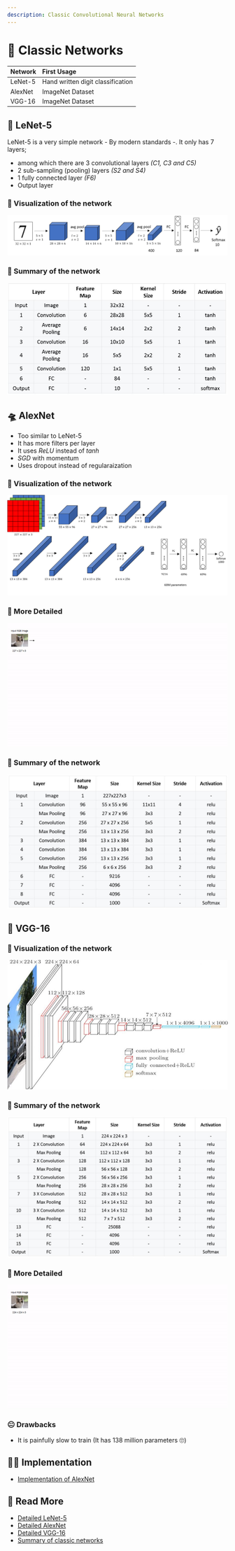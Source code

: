 ```yaml
---
description: Classic Convolutional Neural Networks
---
```


# 👵 Classic Networks

| Network | First Usage |
| :--- | :--- |
| LeNet-5 | Hand written digit classification |
| AlexNet | ImageNet Dataset |
| VGG-16 | ImageNet Dataset |

## 🔢 LeNet-5

LeNet-5 is a very simple network - By modern standards -. It only has 7 layers;

* among which there are 3 convolutional layers _\(C1, C3 and C5\)_
* 2 sub-sampling \(pooling\) layers _\(S2 and S4\)_
* 1 fully connected layer _\(F6\)_
* Output layer

### 👀 Visualization of the network

![](../.gitbook/assets/lenet5arch.png)

### 🙌 Summary of the network

![](../.gitbook/assets/lenetsummay.jpg)

## 🛸 AlexNet

* Too similar to LeNet-5
* It has more filters per layer
* It uses _ReLU_ instead of _tanh_
* _SGD_ with momentum
* Uses dropout instead of regularaization

### 👀 Visualization of the network

![](../.gitbook/assets/alexnetarch.png)

### 🔎 More Detailed

![](../.gitbook/assets/alexnet.gif)

### 🙌 Summary of the network

![](../.gitbook/assets/alexnetsummary.jpg)

## 🌱 VGG-16

### 👀 Visualization of the network

![](../.gitbook/assets/vggarch.jpg)

### 🙌 Summary of the network

![](../.gitbook/assets/vgg16summary.jpg)

### 🔎 More Detailed

![](../.gitbook/assets/vgg.gif)

### 😐 Drawbacks

* It is painfully slow to train \(It has 138 million parameters 🙄\)

## 👩‍🔧 Implementation

* [Implementation of AlexNet](https://github.com/pytorch/vision/blob/master/torchvision/models/alexnet.py%20%20%20)

## 🧐 Read More

* [Detailed LeNet-5](https://engmrk.com/lenet-5-a-classic-cnn-architecture/)
* [Detailed AlexNet](https://engmrk.com/alexnet-implementation-using-keras/)
* [Detailed VGG-16](https://engmrk.com/vgg16-implementation-using-keras/)
* [Summary of classic networks](https://medium.com/analytics-vidhya/cnns-architectures-lenet-alexnet-vgg-googlenet-resnet-and-more-666091488df5)


